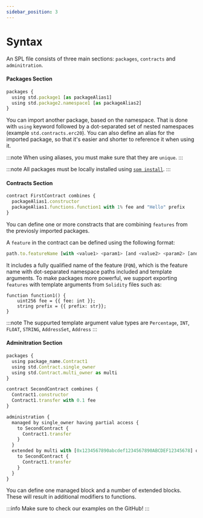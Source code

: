 ```yaml
---
sidebar_position: 3
---
```


# Syntax

An SPL file consists of three main sections: `packages`, `contracts` and `adminitration`.

#### Packages Section

```js
packages {
  using std.package1 [as packageAlias1]
  using std.package2.namespace1 [as packageAlias2]
}
```

You can import another package, based on the namespace. That is done with `using` keyword followed by a dot-separated set of nested namespaces (example `std.contracts.erc20`). You can also define an alias for the imported package, so that it's easier and shorter to reference it when using it.

:::note
When using aliases, you must make sure that they are `unique`.
:::

:::note
All packages must be locally installed using [`spm install`](./cli.md).
:::

#### Contracts Section

```js
contract FirstContract combines {
  packageAlias1.constructor
  packageAlias1.functions.function1 with 1% fee and "Hello" prefix
}
```

You can define one or more constracts that are combining `features` from the previosly imported packages.

A `feature` in the contract can be defined using the following format:

```js
path.to.featureName [with <value1> <param1> [and <value2> <param2> [and ...]]]
```

It includes a fully qualified name of the feature (`FQN`), which is the feature name with dot-separated namespace paths included and template arguments. To make packages more powerful, we support exporting `features` with template arguments from `Solidity` files such as:

```
function function1() {
    uint256 fee = {{ fee: int }};
    string prefix = {{ prefix: str}};
}
```

:::note
The suppurted template argument value types are `Percentage`, `INT`, `FLOAT`, `STRING`, `AddressSet`, `Address`
:::

#### Adminitration Section

```js
packages {
  using package_name.Contract1
  using std.Contract.single_owner
  using std.Contract.multi_owner as multi
}

contract SecondContract combines {
  Contract1.constructor
  Contract1.transfer with 0.1 fee
}

administration {
  managed by single_owner having partial access {
    to SecondContract {
      Contract1.transfer
    }
  }
  extended by multi with [0x1234567890abcdef1234567890ABCDEF12345678] owners having partial access {
    to SecondContract {
      Contract1.transfer
    }
  }
}
```

You can define one managed block and a number of extended blocks. These will result in additional modifiers to functions.

:::info
Make sure to check our examples on the GitHub!
:::